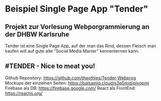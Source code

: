 Beispiel Single Page App "Tender"
===============================
Projekt zur Vorlesung Webporgrammierung an der DHBW Karlsruhe
----------------
Tender ist eine Single Page App, auf der man das Rind, dessen Fleisch man kaufen
will auf gute alte "Social Media Manier" kennenlernen kann.

#TENDER - Nice to meat you!
----------------
Github Repository: https://github.com/theothies/Tender-Webprog  
Mockups der einzelnen Seiten: https://balsamiq.cloud/s3q5mid/pjyopmj
Firebase als DB: https://firebase.google.com/
React als FrontEnd: https://reactjs.org/
